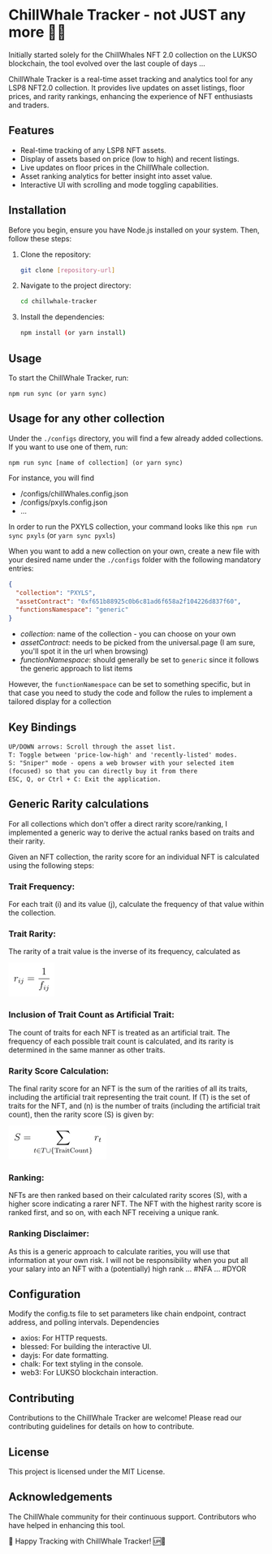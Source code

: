 # ChillWhale Tracker - not JUST any more 🐳🆙

Initially started solely for the ChillWhales NFT 2.0 collection on the LUKSO blockchain, the tool evolved over the last couple of days ... 


ChillWhale Tracker is a real-time asset tracking and analytics tool for any LSP8 NFT2.0 collection. 
It provides live updates on asset listings, floor prices, and rarity rankings, enhancing the experience of NFT enthusiasts and traders.

## Features

- Real-time tracking of any LSP8 NFT assets.
- Display of assets based on price (low to high) and recent listings.
- Live updates on floor prices in the ChillWhale collection.
- Asset ranking analytics for better insight into asset value.
- Interactive UI with scrolling and mode toggling capabilities.

## Installation

Before you begin, ensure you have Node.js installed on your system. Then, follow these steps:

1. Clone the repository:
   ```bash
   git clone [repository-url]
   ```
2. Navigate to the project directory:
   ```bash
   cd chillwhale-tracker
   ```
3. Install the dependencies:

   ```bash
   npm install (or yarn install)
   ```

## Usage

To start the ChillWhale Tracker, run:
   ```
   npm run sync (or yarn sync)
   ```

## Usage for any other collection

Under the `./configs` directory, you will find a few already added collections. If you want to use one of them, run:

   ```
   npm run sync [name of collection] (or yarn sync)
   ```
For instance, you will find
- /configs/chillWhales.config.json
- /configs/pxyls.config.json
- ...

In order to run the PXYLS collection, your command looks like this `npm run sync pxyls` (or `yarn sync pyxls`)

When you want to add a new collection on your own, create a new file with your desired name under the `./configs` folder
with the following mandatory entries:

```json
{
  "collection": "PXYLS",
  "assetContract": "0xf651b88925c0b6c81ad6f658a2f104226d837f60",
  "functionsNamespace": "generic"
}
```

- _collection_: name of the collection - you can choose on your own
- _assetContract_: needs to be picked from the universal.page (I am sure, you'll spot it in the url when browsing)
- _functionNamespace_: should generally be set to `generic` since it follows the generic approach to list items

However, the `functionNamespace` can be set to something specific, but in that case you need to study the code and follow the rules to implement a tailored display for a collection


## Key Bindings

    UP/DOWN arrows: Scroll through the asset list.
    T: Toggle between 'price-low-high' and 'recently-listed' modes.
    S: "Sniper" mode - opens a web browser with your selected item (focused) so that you can directly buy it from there
    ESC, Q, or Ctrl + C: Exit the application.


## Generic Rarity calculations 

For all collections which don't offer a direct rarity score/ranking, I implemented a generic way to derive the actual ranks based on traits and their rarity.

Given an NFT collection, the rarity score for an individual NFT is calculated using the following steps:

### Trait Frequency: 

For each trait (i) and its value (j), calculate the frequency of that value within the collection.

### Trait Rarity:

The rarity of a trait value is the inverse of its frequency, calculated as 

   ![Rarity Score Calculation - 2](/docs/eq-2.png)

### Inclusion of Trait Count as Artificial Trait: 

The count of traits for each NFT is treated as an artificial trait. 
The frequency of each possible trait count is calculated, and its rarity is determined in the same manner as other traits.

### Rarity Score Calculation: 

The final rarity score for an NFT is the sum of the rarities of all its traits, 
including the artificial trait representing the trait count. 
If (T) is the set of traits for the NFT, and (n) is the number of traits (including the artificial trait count), then the rarity score (S) is given by:

   ![Rarity Score Calculation - 4](/docs/eq-4.png)

### Ranking: 

NFTs are then ranked based on their calculated rarity scores (S), with a higher score indicating a rarer NFT. 
The NFT with the highest rarity score is ranked first, and so on, with each NFT receiving a unique rank.

### Ranking Disclaimer:

As this is a generic approach to calculate rarities, you will use that information at your own risk. I will not be responsibility when you put all your salary into 
an NFT with a (potentially) high rank ... #NFA ... #DYOR

## Configuration

Modify the config.ts file to set parameters like chain endpoint, contract address, and polling intervals.
Dependencies

   * axios: For HTTP requests.
   * blessed: For building the interactive UI.
   * dayjs: For date formatting.
   * chalk: For text styling in the console.
   * web3: For LUKSO blockchain interaction.

## Contributing

Contributions to the ChillWhale Tracker are welcome! Please read our contributing guidelines for details on how to contribute.

## License

This project is licensed under the MIT License.

## Acknowledgements

The ChillWhale community for their continuous support. Contributors who have helped in enhancing this tool.

🚀 Happy Tracking with ChillWhale Tracker! 🆙🐳
